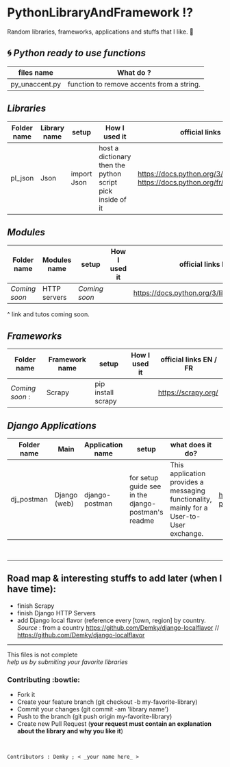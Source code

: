# PythonLibraryAndFramework :interrobang:
Random libraries, frameworks, applications and stuffs that I like. :sparkling_heart:

:cyclone: *Python _ready to use_ functions*
--

files name | What do ?
--------- | ---------
py_unaccent.py | function to remove accents from a string.


*Libraries*
--

Folder name | Library name | setup | How I used it | official links EN / FR 
--------- | --------- | --------- | ---------| ---------
pl_json | Json | import Json |  host a dictionary then the python script pick inside of it | https://docs.python.org/3/library/json.html <br/>  https://docs.python.org/fr/dev/library/json.html

*Modules*
--

Folder name | Modules name | setup | How I used it | official links EN / FR 
--------- | --------- | --------- | ---------| ---------
_Coming soon_ | HTTP servers | _Coming soon_ | |  https://docs.python.org/3/library/http.server.html

^ link and tutos coming soon.


*Frameworks*
--

Folder name | Framework name | setup | How I used it | official links EN / FR 
--------- | --------- | --------- | ---------| ---------
_Coming soon_ : | Scrapy | pip install scrapy | | https://scrapy.org/

*Django Applications*
--

Folder name | Main | Application name | setup | what does it do? | official links EN / FR 
--------- | --------- | --------- | --------- | ---------| ---------
dj_postman | Django (web) | django-postman | for setup guide see in the django-postman's readme |This application provides a messaging functionality, mainly for a User-to-User exchange. |  https://bitbucket.org/psam/django-postman/

<br/> 

--------------
Road map & interesting stuffs to add later (when I have time):
---------------
* finish Scrapy
* finish Django HTTP Servers
* add Django local flavor (reference every [town, region] by country.
_Source_ : from a country https://github.com/Demky/django-localflavor // https://github.com/Demky/django-localflavor


--------------


This files is not complete <br/> 
_help us by submiting your favorite libraries_

### Contributing :bowtie:
* Fork it
* Create your feature branch (git checkout -b my-favorite-library)
* Commit your changes (git commit -am 'library name')
* Push to the branch (git push origin my-favorite-library)
* Create new Pull Request (**your request must contain an explanation about the library and why you like it**)

<br/>

    Contributors : Demky ; < _your name here_ >
